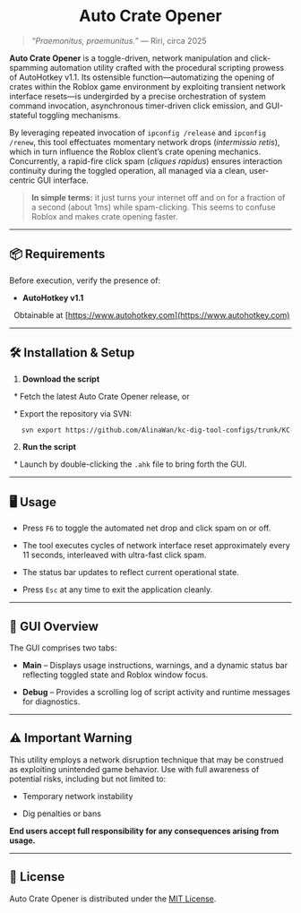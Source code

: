 <div align="center">

&nbsp; <h1>Auto Crate Opener</h1>

</div>



> *“Praemonitus, praemunitus.”* — Riri, circa 2025



**Auto Crate Opener** is a toggle-driven, network manipulation and click-spamming automation utility crafted with the procedural scripting prowess of AutoHotkey v1.1. Its ostensible function—automatizing the opening of crates within the Roblox game environment by exploiting transient network interface resets—is undergirded by a precise orchestration of system command invocation, asynchronous timer-driven click emission, and GUI-stateful toggling mechanisms.



By leveraging repeated invocation of `ipconfig /release` and `ipconfig /renew`, this tool effectuates momentary network drops (*intermissio retis*), which in turn influence the Roblox client’s crate opening mechanics. Concurrently, a rapid-fire click spam (*cliques rapidus*) ensures interaction continuity during the toggled operation, all managed via a clean, user-centric GUI interface.

> **In simple terms:** it just turns your internet off and on for a fraction of a second (about 1ms) while spam-clicking. This seems to confuse Roblox and makes crate opening faster.

---



## 📦 Requirements



Before execution, verify the presence of:



* **AutoHotkey v1.1**  

  Obtainable at [https://www.autohotkey.com](https://www.autohotkey.com)



---



## 🛠️ Installation & Setup



1. **Download the script**  

   * Fetch the latest Auto Crate Opener release, or  

   * Export the repository via SVN:  

   ```bash
   svn export https://github.com/AlinaWan/kc-dig-tool-configs/trunk/KC-Tool-Suite/auto-crate-opener
   ```

2. **Run the script**

   \* Launch by double-clicking the `.ahk` file to bring forth the GUI.

---

## 🖥️ Usage

* Press `F6` to toggle the automated net drop and click spam on or off.

* The tool executes cycles of network interface reset approximately every 11 seconds, interleaved with ultra-fast click spam.

* The status bar updates to reflect current operational state.

* Press `Esc` at any time to exit the application cleanly.

---

## 🧭 GUI Overview

The GUI comprises two tabs:

* **Main** – Displays usage instructions, warnings, and a dynamic status bar reflecting toggled state and Roblox window focus.

* **Debug** – Provides a scrolling log of script activity and runtime messages for diagnostics.

---

## ⚠️ Important Warning

This utility employs a network disruption technique that may be construed as exploiting unintended game behavior. Use with full awareness of potential risks, including but not limited to:

* Temporary network instability

* Dig penalties or bans

**End users accept full responsibility for any consequences arising from usage.**

---

## 📄 License

Auto Crate Opener is distributed under the [MIT License](LICENSE).
